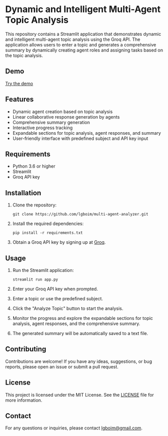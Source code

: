 # Dynamic and Intelligent Multi-Agent Topic Analysis

This repository contains a Streamlit application that demonstrates dynamic and intelligent multi-agent topic analysis using the Groq API. The application allows users to enter a topic and generates a comprehensive summary by dynamically creating agent roles and assigning tasks based on the topic analysis.

## Demo
[Try the demo](https://multi-agent-analyzer.streamlit.app/)

## Features

- Dynamic agent creation based on topic analysis
- Linear collaborative response generation by agents
- Comprehensive summary generation
- Interactive progress tracking
- Expandable sections for topic analysis, agent responses, and summary
- User-friendly interface with predefined subject and API key input

## Requirements

- Python 3.6 or higher
- Streamlit
- Groq API key

## Installation

1. Clone the repository:

   ```
   git clone https://github.com/lgboim/multi-agent-analyzer.git
   ```

2. Install the required dependencies:

   ```
   pip install -r requirements.txt
   ```

3. Obtain a Groq API key by signing up at [Groq](https://console.groq.com/keys).

## Usage

1. Run the Streamlit application:

   ```
   streamlit run app.py
   ```

2. Enter your Groq API key when prompted.

3. Enter a topic or use the predefined subject.

4. Click the "Analyze Topic" button to start the analysis.

5. Monitor the progress and explore the expandable sections for topic analysis, agent responses, and the comprehensive summary.

6. The generated summary will be automatically saved to a text file.

## Contributing

Contributions are welcome! If you have any ideas, suggestions, or bug reports, please open an issue or submit a pull request.

## License

This project is licensed under the MIT License. See the [LICENSE](LICENSE) file for more information.

## Contact

For any questions or inquiries, please contact [lgboim@gmail.com](mailto:lgboim@gmail.com).
